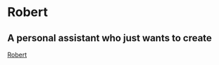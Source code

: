 # Robert

## A personal assistant who just wants to create
[Robert](https://dashboard.heroku.com/apps/vast-depths-13570 "Robert's Homepage")
